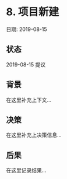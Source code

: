 # 8. 项目新建

日期: 2019-08-15

## 状态

2019-08-15 提议

## 背景

在这里补充上下文...

## 决策

在这里补充上决策信息...

## 后果

在这里记录结果...
